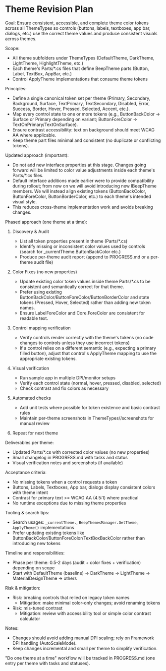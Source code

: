 # Theme Revision Plan

Goal: Ensure consistent, accessible, and complete theme color tokens across all ThemeTypes so controls (buttons, labels, textboxes, app bar, dialogs, etc.) use the correct theme values and produce consistent visuals across themes.

Scope:
- All theme subfolders under ThemeTypes (DefaultTheme, DarkTheme, LightTheme, HighlightTheme, etc.)
- Each theme's Parts/*.cs files that define BeepTheme parts (Button, Label, TextBox, AppBar, etc.)
- Control ApplyTheme implementations that consume theme tokens

Principles:
- Define a single canonical token set per theme (Primary, Secondary, Background, Surface, TextPrimary, TextSecondary, Disabled, Error, Success, Border, Hover, Pressed, Selected, Accent, etc.).
- Map every control state to one or more tokens (e.g., ButtonBackColor -> Surface or Primary depending on variant; ButtonForeColor -> TextOnPrimary/TextOnSurface).
- Ensure contrast accessibility: text on background should meet WCAG AA where applicable.
- Keep theme part files minimal and consistent (no duplicate or conflicting tokens).

Updated approach (important):
- Do not add new interface properties at this stage. Changes going forward will be limited to color value adjustments inside each theme's Parts/*.cs files.
- Default interface additions made earlier were to provide compatibility during rollout; from now on we will avoid introducing new IBeepTheme members. We will instead align existing tokens (ButtonBackColor, ButtonForeColor, ButtonBorderColor, etc.) to each theme's intended visual style.
- This reduces cross-theme implementation work and avoids breaking changes.

Phased approach (one theme at a time):
1. Discovery & Audit
   - List all token properties present in theme (Parts/*.cs)
   - Identify missing or inconsistent color values used by controls (search for _currentTheme.ButtonBackColor etc.)
   - Produce per-theme audit report (append to PROGRESS.md or a per-theme audit file)

2. Color Fixes (no new properties)
   - Update existing color token values inside theme Parts/*.cs to be consistent and semantically correct for that theme.
   - Prefer using existing ButtonBackColor/ButtonForeColor/ButtonBorderColor and state tokens (Pressed, Hover, Selected) rather than adding new token names.
   - Ensure LabelForeColor and Core.ForeColor are consistent for readable text.

3. Control mapping verification
   - Verify controls render correctly with the theme's tokens (no code changes to controls unless they use incorrect tokens)
   - If a control relies on a different semantic (e.g., expecting a primary filled button), adjust that control's ApplyTheme mapping to use the appropriate existing tokens.

4. Visual verification
   - Run sample app in multiple DPI/monitor setups
   - Verify each control state (normal, hover, pressed, disabled, selected)
   - Check contrast and fix colors as necessary

5. Automated checks
   - Add unit tests where possible for token existence and basic contrast rules
   - Maintain per-theme screenshots in ThemeTypes/<theme>/screenshots for manual review

6. Repeat for next theme

Deliverables per theme:
- Updated Parts/*.cs with corrected color values (no new properties)
- Small changelog in PROGRESS.md with tasks and status
- Visual verification notes and screenshots (if available)

Acceptance criteria:
- No missing tokens when a control requests a token
- Buttons, Labels, Textboxes, App bar, dialogs display consistent colors with theme intent
- Contrast for primary text >= WCAG AA (4.5:1) where practical
- No runtime exceptions due to missing theme properties

Tooling & search tips:
- Search usages: `_currentTheme.`, `BeepThemesManager.GetTheme`, `ApplyTheme()` implementations
- Prefer updating existing tokens like ButtonBackColor/ButtonForeColor/TextBoxBackColor rather than introducing new tokens

Timeline and responsibilities:
- Phase per theme: 0.5-2 days (audit + color fixes + verification) depending on scope
- Start with DefaultTheme (baseline) -> DarkTheme -> LightTheme -> MaterialDesignTheme -> others

Risk & mitigation:
- Risk: breaking controls that relied on legacy token names
  - Mitigation: make minimal color-only changes; avoid renaming tokens
- Risk: mis-tuned contrast
  - Mitigation: review with accessibility tool or simple color contrast calculator

Notes:
- Changes should avoid adding manual DPI scaling; rely on Framework DPI handling (AutoScaleMode).
- Keep changes incremental and small per theme to simplify verification.

"Do one theme at a time" workflow will be tracked in PROGRESS.md (one entry per theme with tasks and statuses).